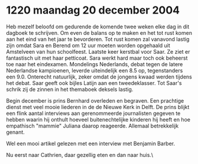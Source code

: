 # 1220 maandag 20 december 2004
Heb mezelf beloofd om gedurende de komende twee weken elke dag in dit dagboek te schrijven. Om even de balans op te maken en het tot rust komen aan het eind van het jaar te bevorderen. Tot rust komen zal vanavond lastig zijn omdat Sara en Berend om 12 uur moeten worden opgehaald uit Amstelveen van hun schoolfeest. Laatste keer kerstbal voor Saar. Ze ziet er fantastisch uit met haar petticoat. Sara werkt hard maar toch ook beheerst toe naar het eindexamen. Mondelings Nederlands, debat tegen de latere Nederlandse kampioenen, leverde uiteindelijk een 8.5 op, tegenstanders een 9.0. Onterecht natuurlijk, zeker omdat de jongens kwaad werden tijdens het debat. Saar geeft ook bijles Latijn aan een tweedeklasser. Tot Saar's schrik zij de zinnen in het themaboek deksels lastig.

Begin december is prins Bernhard overleden en begraven. Een prachtige dienst met veel mooie liederen in de de Nieuwe Kerk in Delft. De prins blijkt een flink aantal interviews aan gerenommeerde journalisten gegeven te hebben waarin hij onthult hoeveel buitenechtelijke kinderen hij heeft en hoe empathisch "mammie" Juliana daarop reageerde. Allemaal betrekkelijk genant.

Wel een mooi artikel gelezen met een interview met Benjamin Barber.

Nu eerst naar Cathrien, daar gezellig eten en dan naar huis.\